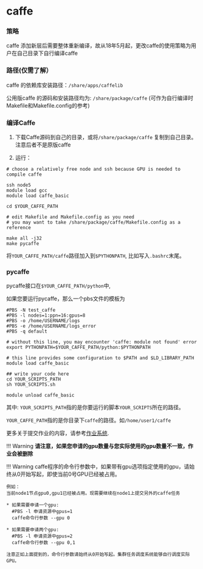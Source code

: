 # caffe

### 策略

caffe 添加新层后需要整体重新编译，故从18年5月起，更改caffe的使用策略为用户在自己目录下自行编译caffe

### 路径(仅需了解）

caffe 的依赖库安装路径：`/share/apps/caffelib`

公用版caffe 的源码和安装路径均为: `/share/package/caffe` 
(可作为自行编译时Makefile和Makefile.config的参考)


### 编译Caffe
1.  下载Caffe源码到自己的目录，或将`/share/package/caffe` 复制到自己目录。注意后者不是原版caffe

2. 运行：
```shell
# choose a relatively free node and ssh because GPU is needed to compile caffe

ssh node5 
module load gcc
module load caffe_basic

cd $YOUR_CAFFE_PATH

# edit Makefile and Makefile.config as you need
# you may want to take /share/package/caffe/Makefile.config as a reference

make all -j32
make pycaffe
```

将`YOUR_CAFFE_PATH/caffe`路径加入到`$PYTHONPATH`, 比如写入`.bashrc`末尾。


### pycaffe

pycaffe接口在`$YOUR_CAFFE_PATH/python`中, 

如果您要运行pycaffe，那么一个pbs文件的模板为
```shell
#PBS -N test_caffe
#PBS -l nodes=1:ppn=16:gpus=8
#PBS -o /home/USERNAME/logs
#PBS -e /home/USERNAME/logs_error
#PBS -q default

# without this line, you may encounter 'caffe: module not found' error
export PYTHONPATH=$YOUR_CAFFE_PATH/python:$PYTHONPATH

# this line provides some configuration to $PATH and $LD_LIBRARY_PATH
module load caffe_basic

## write your code here
cd YOUR_SCRIPTS_PATH
sh YOUR_SCRIPTS.sh

module unload caffe_basic
```

其中:
`YOUR_SCRIPTS_PATH`指的是你要运行的脚本`YOUR_SCRIPTS`所在的路径。

`YOUR_CAFFE_PATH`指的是你目录下`caffe`的路径。如`/home/user1/caffe`

更多关于提交作业的内容，请参考[作业系统](../jobs.md).

!!! Warning
    **请注意，如果您申请的gpu数量与您实际使用的gpu数量不一致，作业会被删除** <br/>




!!! Warning
    caffe程序的命令行参数中，如果带有gpu选项指定使用的gpu，请始终从0开始写起，即使当前0号GPU已经被占用。

    例如：
    当前node1节点gpu0,gpu1已经被占用。现需要继续在node1上提交另外的caffe任务

    * 如果需要申请一个gpu:  
      #PBS -l 申请资源中gpus=1  
      caffe命令行参数 --gpu 0  
 
    * 如果需要申请两个gpu: 
      #PBS -l 申请资源中gpus=2  
      caffe命令行参数 --gpu 0,1  

    注意正如上面提到的，命令行参数请始终从0开始写起。集群任务调度系统能够自行调度实际GPU。



